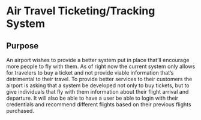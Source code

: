 # Air Travel Ticketing/Tracking System

## Purpose

An airport wishes to provide a better system put in place that’ll encourage more people to fly with them. As of right now the current system only allows for travelers to buy a ticket and not provide viable information that’s detrimental to their travel. To provide better services to their customers the airport is asking that a system be developed not only to buy tickets, but to give individuals that fly with them information about their flight arrival and departure. It will also be able to have a user be able to login with their credentials and recommend different flights based on their previous flights purchased.

